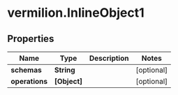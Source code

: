 # vermilion.InlineObject1

## Properties

Name | Type | Description | Notes
------------ | ------------- | ------------- | -------------
**schemas** | **String** |  | [optional] 
**operations** | **[Object]** |  | [optional] 


